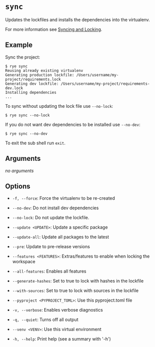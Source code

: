 # `sync`

Updates the lockfiles and installs the dependencies into the virtualenv.

For more information see [Syncing and Locking](../sync.md).

## Example

Sync the project:

```
$ rye sync
Reusing already existing virtualenv
Generating production lockfile: /Users/username/my-project/requirements.lock
Generating dev lockfile: /Users/username/my-project/requirements-dev.lock
Installing dependencies
...
```

To sync without updating the lock file use `--no-lock`:

```
$ rye sync --no-lock
```

If you do not want dev dependencies to be installed use `--no-dev`:

```
$ rye sync --no-dev
```

To exit the sub shell run `exit`.

## Arguments

*no arguments*

## Options

* `-f, --force`: Force the virtualenv to be re-created

* `--no-dev`: Do not install dev dependencies

* `--no-lock`: Do not update the lockfile.

* `--update <UPDATE>`: Update a specific package

* `--update-all`: Update all packages to the latest

* `--pre`: Update to pre-release versions

* `--features <FEATURES>`: Extras/features to enable when locking the workspace

* `--all-features`: Enables all features

* `--generate-hashes`: Set to true to lock with hashes in the lockfile

* `--with-sources`: Set to true to lock with sources in the lockfile

* `--pyproject <PYPROJECT_TOML>`: Use this pyproject.toml file

* `-v, --verbose`: Enables verbose diagnostics

* `-q, --quiet`: Turns off all output

* `--venv <VENV>`: Use this virtual environment

* `-h, --help`: Print help (see a summary with '-h')
